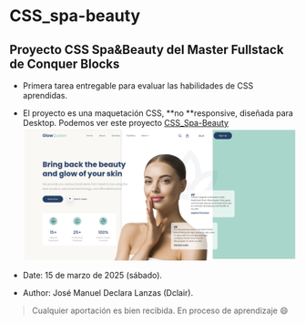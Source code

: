 # CSS_spa-beauty
## Proyecto CSS Spa&amp;Beauty del Master Fullstack de Conquer Blocks
* Primera tarea entregable para evaluar las habilidades de CSS aprendidas.
* El proyecto es una maquetación CSS, **no **responsive, diseñada para Desktop.
   Podemos ver este proyecto [CSS_Spa-Beauty](https://dclair.github.io/CSS_spa-beauty/)
  ![Header Spa&Beauty](Spa&Beauty.png)

* Date: 15 de marzo de 2025 (sábado).
* Author: José Manuel Declara Lanzas (Dclair).
 
> Cualquier aportación es bien recibida. En proceso de aprendizaje 😄
